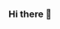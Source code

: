 ### Hi there 👋

<!--
**AnderssonFuentes/AnderssonFuentes** is a ✨ _special_ ✨ repository because its `README.md` (this file) appears on your GitHub profile.

Here are some ideas to get you started:

- 🔭 I’m currently working on my career as a Frontend Developer
- 🌱 I’m currently learning HTML, CSS{flexbox & Grid}
- 👯 I’m looking to collaborate on Open Source
- 🤔 I’m looking for help with JS
- 💬 Ask me about Habits/Life
- 📫 How to reach me: ...[Linkedin](https://www.linkedin.com/in/anderssonfuentes)
- 😄 Pronouns: ...
- ⚡ Fun fact: ...I am clean and tidy!
-->

